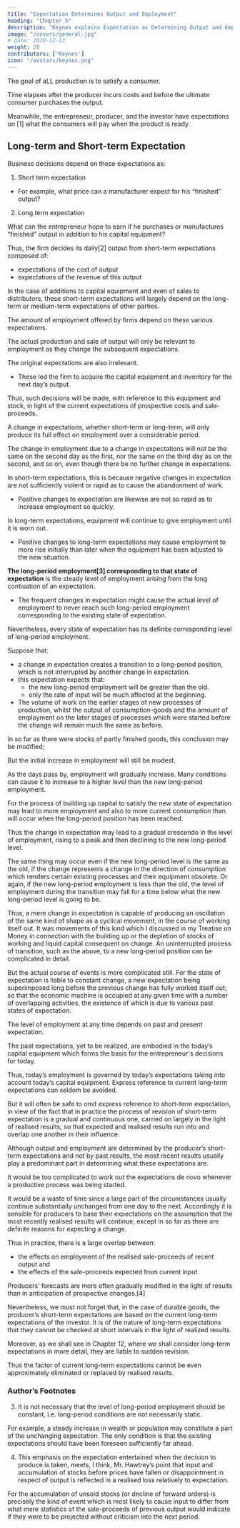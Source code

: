 ```yaml
---
title: "Expectation Determines Output and Employment"
heading: "Chapter 5"
description: "Keynes explains Expectation as Determining Output and Employment"
image: "/covers/general.jpg"
# date: 2020-12-13
weight: 20
contributors: ['Keynes']
icon: "/avatars/keynes.png"
---
```




The goal of aLL production is to satisfy a consumer.

Time elapses after the producer incurs costs and before the ultimate consumer purchases the output. 

Meanwhile, the entrepreneur, producer, and the investor have expectations on [1] what the consumers will pay when the product is ready. <!--  he is ready to supply them after the long time from investment to production.  -->

<!-- He has no choice but to be guided by these expectations, if he is to produce at all by processes which occupy time.  -->


## Long-term and Short-term Expectation

Business decisions depend on these expectations as:

1. Short term expectation
- For example, what price can a manufacturer expect for his “finished” output? <!-- when he first starts to make it. -->

<!-- . , upon which , fall into two groups, certain individuals or firms being specialised in the business of framing the first type of expectation and others in the business of framing the second.  -->

<!-- at the time when he commits himself to starting the process which will produce it; output being “finished” (from the point of view of the manufacturer) when it is ready to be used or to be sold to a second party.  -->

2. Long term expectation

What can the entrepreneur hope to earn if he purchases or manufactures “finished” output in addition to his capital equipment?  

Thus, the firm decides its daily[2] output from short-term expectations composed of:
- expectations of the cost of output
- expectations of the revenue of this output

In the case of additions to capital equipment and even of sales to distributors, these short-term expectations will largely depend on the long-term or medium-term expectations of other parties.

The amount of employment offered by firms depend on these various expectations. 

The actual production and sale of output will only be relevant to employment as they change the subsequent expectations. 

The original expectations are also irrelevant. 
- These led the firm to acquire the capital equipment and inventory <!-- the stock of intermediate products and half-finished materials with which it finds itself at the time when it has --> for the next day’s output. 

Thus,<!--  on each and every occasion of such a decision, --> such decisions will be made, with reference to this equipment and stock, in light of the current expectations of prospective costs and sale-proceeds. 

A change in expectations, whether short-term or long-term, will only produce its full effect on employment over a considerable period. 

The change in employment due to a change in expectations will not be the same on the second day as the first, <!--  after the change as on the first, --> nor the same on the third day as on the second, and so on, even though there be no further change in expectations. 

In short-term expectations, this is because negative changes in expectation are not<!-- , as a rule, --> sufficiently violent or rapid as to cause the abandonment of work.
- Positive changes to expectation are likewise are not so rapid as to increase employment so quickly.

<!-- , when they are for the worse,  on all the productive processes which, in the light of the revised expectation, it was a mistake to have begun;  -->

 
<!-- whilst, when they are for the better, some time for preparation must needs elapse before employment can reach the level at which it would have stood if the state of expectation had been revised sooner. --> 

In long-term expectations, equipment will continue to give employment until it is worn out. 
- Positive changes to long-term expectations may cause employment to more rise initially than later when <!--  it will be after there has been time to adjust --> the equipment has been adjusted to the new situation. 

<!-- If expectation continues for a long time as to have full effects on employment 
 to have worked itself out so completely that there is, broadly speaking, no piece of employment going on which would not have taken place if the new state of expectation had always existed,  -->

**The long-period employment[3] corresponding to that state of expectation** is the steady level of employment arising from the long contiuation of an expectation.
- The frequent changes in expectation might cause the actual level of employment to never reach such long-period employment corresponding to the existing state of expectation. 

Nevertheless, every state of expectation has its definite corresponding level of long-period employment.

Suppose that:
- a change in expectation creates a transition to a long-period position, which is not interrupted by another change in expectation. 
- this expectation expects that:
  - the new long-period employment will be greater than the old. 
  - only the rate of input will be much affected at the beginning.
- The volume of work on the earlier stages of new processes of production, whilst the output of consumption-goods and the amount of employment on the later stages of processes which were started before the change will remain much the same as before.

In so far as there were stocks of partly finished goods, this conclusion may be modified;

But the initial increase in employment will still be modest.

As the days pass by, employment will gradually increase. Many conditions can cause it to increase to a higher level than the new long-period employment. 

For the process of building up capital to satisfy the new state of expectation may lead to more employment and also to more current consumption than will occur when the long-period position has been reached.

Thus the change in expectation may lead to a gradual crescendo in the level of employment, rising to a peak and then declining to the new long-period level. 

The same thing may occur even if the new long-period level is the same as the old, if the change represents a change in the direction of consumption which renders certain existing processes and their equipment obsolete. Or again, if the new long-period employment is less than the old, the level of employment during the transition may fall for a time below what the new long-period level is going to be. 

Thus, a mere change in expectation is capable of producing an oscillation of the same kind of shape as a cyclical movement, in the course of working itself out. It was movements of this kind which I discussed in my Treatise on Money in connection with the building up or the depletion of stocks of working and liquid capital consequent on change. An uninterrupted process of transition, such as the above, to a new long-period position can be complicated in detail. 

But the actual course of events is more complicated still. For the state of expectation is liable to constant change, a new expectation being superimposed long before the previous change has fully worked itself out; so that the economic machine is occupied at any given time with a number of overlapping activities, the existence of which is due to various past states of expectation. 

The level of employment at any time depends on past and present expectation.

The past expectations, yet to be realized, are embodied in the today’s capital equipment which forms the basis for the entrepreneur's decisions for today. 

<!-- , and only influence his decisions in so far as they are so embodied. It follows, therefore, that, in spite of the above, --> 

Thus, today’s employment is governed by today’s expectations taking into account today’s capital equipment. Express reference to current long-term expectations can seldom be avoided. 

But it will often be safe to omit express reference to short-term expectation, in view of the fact that in practice the process of revision of short-term expectation is a gradual and continuous one, carried on largely in the light of realised results; so that expected and realised results run into and overlap one another in their influence. 

Although output and employment are determined by the producer’s short-term expectations and not by past results, the most recent results usually play a predominant part in determining what these expectations are. 

It would be too complicated to work out the expectations de novo whenever a productive process was being started. 

It would be a waste of time since a large part of the circumstances usually continue substantially unchanged from one day to the next. Accordingly it is sensible for producers to base their expectations on the assumption that the most recently realised results will continue, except in so far as there are definite reasons for expecting a change. 

Thus in practice, there is a large overlap between:
- the effects on employment of the realised sale-proceeds of recent output and
- the effects of the sale-proceeds expected from current input

Producers’ forecasts are more often gradually modified in the light of results than in anticipation of prospective changes.[4] 

Nevertheless, we must not forget that, in the case of durable goods, the producer’s short-term expectations are based on the current long-term expectations of the investor. It is of the nature of long-term expectations that they cannot be checked at short intervals in the light of realized results. 

Moreover, as we shall see in Chapter 12, where we shall consider long-term expectations in more detail, they are liable to sudden revision. 

Thus the factor of current long-term expectations cannot be even approximately eliminated or replaced by realised results.


### Author’s Footnotes 

<!-- 1. For the method of arriving at an equivalent of these expectations in terms of sale-proceeds see footnote (3) to p. 24 above. 

2. Daily here stands for the shortest interval after which the firm is free to revise its decision as to how much employment to offer. It is, so to speak, the minimum effective unit of economic time.  -->

3. It is not necessary that the level of long-period employment should be constant, i.e. long-period conditions are not necessarily static.

For example, a steady increase in wealth or population may constitute a part of the unchanging expectation. The only condition is that the existing expectations should have been foreseen sufficiently far ahead. 

4. This emphasis on the expectation entertained when the decision to produce is taken, meets, I think, Mr. Hawtrey’s point that input and accumulation of stocks before prices have fallen or disappointment in respect of output is reflected in a realised loss relatively to expectation. 

For the accumulation of unsold stocks (or decline of forward orders) is precisely the kind of event which is most likely to cause input to differ from what mere statistics of the sale-proceeds of previous output would indicate if they were to be projected without criticism into the next period.